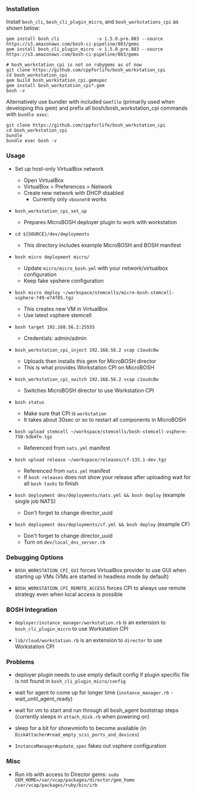 ### Installation

Install `bosh_cli`, `bosh_cli_plugin_micro`, 
and `bosh_workstations_cpi` as shown below:

```
gem install bosh_cli              -v 1.5.0.pre.883 --source https://s3.amazonaws.com/bosh-ci-pipeline/883/gems
gem install bosh_cli_plugin_micro -v 1.5.0.pre.883 --source https://s3.amazonaws.com/bosh-ci-pipeline/883/gems

# bosh_workstation_cpi is not on rubygems as of now
git clone https://github.com/cppforlife/bosh_workstation_cpi
cd bosh_workstation_cpi
gem build bosh_workstation_cpi.gemspec
gem install bosh_workstation_cpi*.gem
bosh -v
```

Alternatively use bundler with included `Gemfile`
(primarily used when developing this gem) and prefix all 
bosh/bosh_workstation_cpi commands with `bundle exec`:

```
git clone https://github.com/cppforlife/bosh_workstation_cpi
cd bosh_workstation_cpi
bundle
bundle exec bosh -v
```


### Usage

- Set up host-only VirtualBox network
  - Open VirtualBox
  - VirtualBox > Preferences > Network
  - Create new network with DHCP disabled
    - Currently only `vboxnet0` works

- `bosh_workstation_cpi_set_up`
  - Prepares MicroBOSH deployer plugin to work with workstation

- `cd ${SOURCE}/dev/deployments`
  - This directory includes example MicroBOSH and BOSH manifest

- `bosh micro deployment micro/`
  - Update `micro/micro_bosh.yml` with your network/virtualbox configuration
  - Keep fake vpshere configuration

- `bosh micro deploy ~/workspace/stemcells/micro-bosh-stemcell-vsphere-749-e74f85.tgz`
  - This creates new VM in VirtualBox
  - Use latest vsphere stemcell

- `bosh target 192.168.56.2:25555`
  - Credentials: admin/admin

- `bosh_workstation_cpi_inject 192.168.56.2 vcap c1oudc0w`
  - Uploads then installs this gem for MicroBOSH director
  - This is what provides Workstation CPI on MicroBOSH

- `bosh_workstation_cpi_switch 192.168.56.2 vcap c1oudc0w`
  - Switches MicroBOSH director to use Workstation CPI

- `bosh status`
  - Make sure that CPI is `workstation`
  - It takes about 30sec or so to restart all components in MicroBOSH

- `bosh upload stemcell ~/workspace/stemcells/bosh-stemcell-vsphere-750-5db4fe.tgz`
  - Referenced from `nats.yml` manifest

- `bosh upload release ~/workspace/releases/cf-133.1-dev.tgz`
  - Referenced from `nats.yml` manifest
  - If `bosh releases` does not show your release after uploading
    wait for all `bosh tasks` to finish

- `bosh deployment dev/deployments/nats.yml && bosh deploy` (example single job NATS)
  - Don't forget to change director_uuid

- `bosh deployment dev/deployments/cf.yml && bosh deploy` (example CF)
  - Don't forget to change director_uuid
  - Turn on `dev/local_dns_server.rb`


### Debugging Options

- `BOSH_WORKSTATION_CPI_GUI` forces VirtualBox provider
  to use GUI when starting up VMs
  (VMs are started in headless mode by default)

- `BOSH_WORKSTATION_CPI_REMOTE_ACCESS` forces CPI
  to always use remote strategy 
  even when local access is possible


### BOSH Integration

- `deployer/instance_manager/workstation.rb` 
  is an extension to `bosh_cli_plugin_micro` to use Workstation CPI

- `lib/cloud/workstation.rb` 
  is an extension to `director` to use Workstation CPI


### Problems

- deployer plugin needs to use empty default config
  if plugin specific file is not found in 
  `bosh_cli_plugin_micro/config`

- wait for agent to come up for longer time
  (`instance_manager.rb` - wait_until_agent_ready)

- wait for vm to start and run through
  all bosh_agent bootstrap steps
  (currently sleeps in `attach_disk.rb` when powering on)

- sleep for a bit for showvminfo to become available
  (in `DiskAttacher#read_empty_scsi_ports_and_devices`)

- `InstanceManager#update_spec` fakes out vsphere configuration


### Misc

- Run irb with access to Director gems:
  `sudo GEM_HOME=/var/vcap/packages/director/gem_home /var/vcap/packages/ruby/bin/irb`

